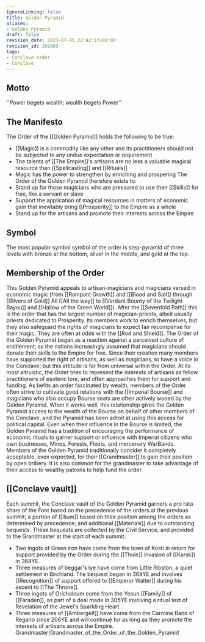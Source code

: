 ```yaml
---
IgnoreLinking: false
Title: Golden Pyramid
aliases:
- Golden_Pyramid
draft: false
revision_date: 2023-07-05 22:42:12+00:00
revision_id: 102969
tags:
- Conclave-order
- Conclave
---
```


## Motto
''Power begets wealth; wealth begets Power''
## The Manifesto
The Order of the [[Golden Pyramid]] holds the following to be true:
* [[Magic]] is a commodity like any other and its practitioners should not be subjected to any undue expectation or requirement
* The talents of [[The Empire]]'s artisans are no less a valuable magical resource than [[Spellcasting]] and [[Rituals]]
* Magic has the power to strengthen by enriching and prospering
The Order of the Golden Pyramid therefore exists to:
* Stand up for those magicians who are pressured to use their [[Skills]] for free, like a servant or slave
* Support the application of magical resources in matters of economic gain that inevitably bring [[Prosperity]] to the Empire as a whole
* Stand up for the artisans and promote their interests across the Empire
## Symbol
The most popular symbol symbol of the order is step-pyramid of three levels with bronze at the bottom, silver in the middle, and gold at the top.
## Membership of the Order
This Golden Pyramid appeals to artisan-magicians and magicians versed in economic magic (from [[Rampant Growth]] and [[Blood and Salt]] through [[Rivers of Gold]] All [[All the way]] to [[Verdant Bounty of the Twilight Bayou]] and [[Hallow of the Green World]]). After the [[Sevenfold Path]] this is the order that has the largest number of magician-priests, albeit usually priests dedicated to Prosperity. Its members work to enrich themselves, but they also safeguard the rights of magicians to expect fair recompense for their magic. They are often at odds with the [[Rod and Shield]].
The Order of the Golden Pyramid began as a reaction against a perceived culture of entitlement; as the nations increasingly assumed that magicians should donate their skills to the Empire for free. Since their creation many members have supported the right of artisans, as well as magicians, to have a voice in the Conclave; but this attitude is far from universal within the Order. At its most altruistic, the Order tries to represent the interests of artisans as fellow practitioners of esoteric lore, and often approaches them for support and funding.
As befits an order fascinated by wealth, members of the Order often strive to cultivate good relations with the [[Imperial Bourse]] and magicians who also occupy Bourse seats are often actively wooed by the Golden Pyramid. When it works well, this relationship gives the Golden Pyramid access to the wealth of the Bourse on behalf of other members of the Conclave, and the Pyramid has been adroit at using this access for political capital. Even when their influence in the Bourse is limited, the Golden Pyramid has a tradition of encouraging the performance of economic rituals to garner support or influence with Imperial citizens who own businesses, Mines, Forests, Fleets, and mercenary WarBands.
Members of the Golden Pyramid traditionally consider it completely acceptable, even expected, for their [[Grandmaster]] to gain their position by open bribery. It is also common for the grandmaster to take advantage of their access to wealthy patrons to help fund the order.
## [[Conclave vault]]
Each summit, the Conclave vault of the Golden Pyramid garners a pro rata share of the Font based on the precedence of the orders at the previous summit; a portion of [[Ilium]] based on their position among the orders as determined by precedence; and additional [[Materials]] due to outstanding bequests.
These bequests are collected by the Civil Service, and provided to the Grandmaster at the start of each summit.
* Two ingots of Green iron have come from the town of Kosti in return for support provided by the Order during the [[Thule]] invasion of [[Karsk]] in 368YE. 
* Three measures of beggar's lye have come from Little Ribston, a quiet settlement in Birchland. The bequest began in 368YE and involves [[Recognition]] of support offered to [[Emperor Walter]] during his ascent to [[The Throne]].
* Three ingots of Orichalcum come from the Yesun [[Family]] of [[Faraden]], as part of a deal made in 305YE involving a ritual text of Revelation of the Jewel's Sparkling Heart.
* Three measures of [[Ambergelt]] have come from the Carmine Band of Regario since 206YE and will continue for as long as they promote the interests of artisans across the Empire.
Grandmaster|Grandmaster_of_the_Order_of_the_Golden_Pyramid